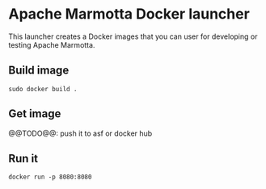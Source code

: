 # Apache Marmotta Docker launcher

This launcher creates a Docker images that you can user for developing or testing
Apache Marmotta.

## Build image

    sudo docker build .

## Get image

@@TODO@@: push it to asf or docker hub

## Run it

    docker run -p 8080:8080
